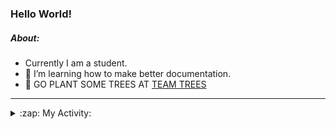 ### Hello World!

##### About:
- Currently I am a student.
- 🌱 I’m learning how to make better documentation.
- 🌱 GO PLANT SOME TREES AT [TEAM TREES](https://teamtrees.org/)

---
<details>
  <summary>:zap: My Activity:</summary>
  
<!--START_SECTION:waka-->
![Code Time](http://img.shields.io/badge/Code%20Time-1%2C164%20hrs%2053%20mins-blue)

**I'm a Night 🦉** 

```text
🌞 Morning                1890 commits        ███░░░░░░░░░░░░░░░░░░░░░░   10.11 % 
🌆 Daytime                6355 commits        ████████░░░░░░░░░░░░░░░░░   34.00 % 
🌃 Evening                5315 commits        ███████░░░░░░░░░░░░░░░░░░   28.44 % 
🌙 Night                  5131 commits        ███████░░░░░░░░░░░░░░░░░░   27.45 % 
```
📅 **I'm Most Productive on Wednesday** 

```text
Monday                   2648 commits        ████░░░░░░░░░░░░░░░░░░░░░   14.17 % 
Tuesday                  2563 commits        ███░░░░░░░░░░░░░░░░░░░░░░   13.71 % 
Wednesday                4367 commits        ██████░░░░░░░░░░░░░░░░░░░   23.36 % 
Thursday                 2404 commits        ███░░░░░░░░░░░░░░░░░░░░░░   12.86 % 
Friday                   1919 commits        ███░░░░░░░░░░░░░░░░░░░░░░   10.27 % 
Saturday                 1642 commits        ██░░░░░░░░░░░░░░░░░░░░░░░   08.78 % 
Sunday                   3148 commits        ████░░░░░░░░░░░░░░░░░░░░░   16.84 % 
```


📊 **This Week I Spent My Time On** 

```text
🔥 Editors: 
IntelliJ                 5 hrs 36 mins       █████████████████████████   100.00 % 

🐱‍💻 Projects: 
intro                    5 hrs 29 mins       █████████████████████████   98.03 % 
Unknown Project          5 mins              ░░░░░░░░░░░░░░░░░░░░░░░░░   01.77 % 
android-demo             0 secs              ░░░░░░░░░░░░░░░░░░░░░░░░░   00.20 % 
```


 Last Updated on 22/08/2023 08:11:58 UTC
<!--END_SECTION:waka-->
</details>
